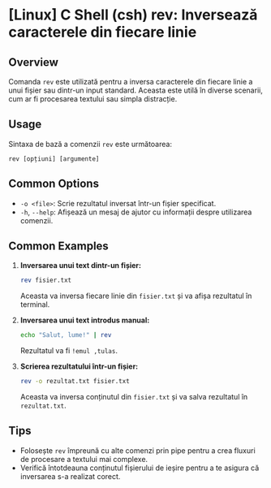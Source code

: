 # [Linux] C Shell (csh) rev: Inversează caracterele din fiecare linie

## Overview
Comanda `rev` este utilizată pentru a inversa caracterele din fiecare linie a unui fișier sau dintr-un input standard. Aceasta este utilă în diverse scenarii, cum ar fi procesarea textului sau simpla distracție.

## Usage
Sintaxa de bază a comenzii `rev` este următoarea:

```
rev [opțiuni] [argumente]
```

## Common Options
- `-o <file>`: Scrie rezultatul inversat într-un fișier specificat.
- `-h`, `--help`: Afișează un mesaj de ajutor cu informații despre utilizarea comenzii.

## Common Examples
1. **Inversarea unui text dintr-un fișier:**
   ```bash
   rev fisier.txt
   ```
   Aceasta va inversa fiecare linie din `fisier.txt` și va afișa rezultatul în terminal.

2. **Inversarea unui text introdus manual:**
   ```bash
   echo "Salut, lume!" | rev
   ```
   Rezultatul va fi `!emul ,tulas`.

3. **Scrierea rezultatului într-un fișier:**
   ```bash
   rev -o rezultat.txt fisier.txt
   ```
   Aceasta va inversa conținutul din `fisier.txt` și va salva rezultatul în `rezultat.txt`.

## Tips
- Folosește `rev` împreună cu alte comenzi prin pipe pentru a crea fluxuri de procesare a textului mai complexe.
- Verifică întotdeauna conținutul fișierului de ieșire pentru a te asigura că inversarea s-a realizat corect.